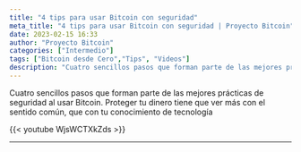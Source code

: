 ```yaml
---
title: "4 tips para usar Bitcoin con seguridad"
meta_title: "4 tips para usar Bitcoin con seguridad | Proyecto Bitcoin"
date: 2023-02-15 16:33
author: "Proyecto Bitcoin"
categories: ["Intermedio"]
tags: ["Bitcoin desde Cero","Tips", "Videos"]
description: "Cuatro sencillos pasos que forman parte de las mejores prácticas de seguridad al usar Bitcoin."
---
```


Cuatro sencillos pasos que forman parte de las mejores prácticas de seguridad al usar Bitcoin. Proteger tu dinero tiene que ver más con el sentido común, que con tu conocimiento de tecnología

{{< youtube WjsWCTXkZds >}}

<hr>
